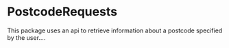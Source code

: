# PostcodeRequests

This package uses an api to retrieve information about a postcode specified by the user....
